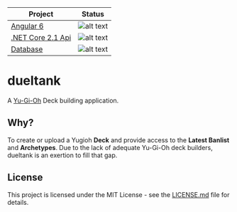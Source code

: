 | Project        | Status       |
| ------------- |:-------------:|
| [Angular 6](https://github.com/fablecode/dueltank/tree/master/src/Angular/dueltank)      | ![alt text](https://fablecode.visualstudio.com/_apis/public/build/definitions/9e9640ec-37b8-4d8b-8cb2-19c074a1fa41/6/badge?maxAge=0 "Visual studio team services build status") |
| [.NET Core 2.1 Api](https://github.com/fablecode/dueltank/tree/master/src/Api/src)      | ![alt text](https://fablecode.visualstudio.com/_apis/public/build/definitions/9e9640ec-37b8-4d8b-8cb2-19c074a1fa41/8/badge?maxAge=0 "Visual studio team services build status")      |
| [Database](https://github.com/fablecode/dueltank/tree/master/src/Database) | ![alt text](https://fablecode.visualstudio.com/_apis/public/build/definitions/9e9640ec-37b8-4d8b-8cb2-19c074a1fa41/7/badge?maxAge=0 "Visual studio team services build status")      |


# dueltank
A [Yu-Gi-Oh](http://www.yugioh-card.com/en/) Deck building application. 

## Why?
To create or upload a Yugioh **Deck** and provide access to the **Latest Banlist** and **Archetypes**. Due to the lack of adequate Yu-Gi-Oh deck builders, dueltank is an exertion to fill that gap. 

## License
This project is licensed under the MIT License - see the [LICENSE.md](LICENSE) file for details.


